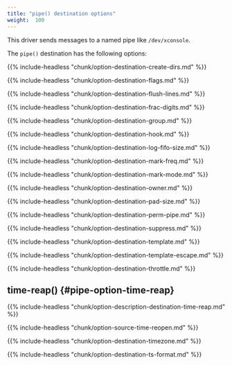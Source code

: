 ```yaml
---
title: "pipe() destination options"
weight:  100
---
```

<!-- DISCLAIMER: This file is based on the syslog-ng Open Source Edition documentation https://github.com/balabit/syslog-ng-ose-guides/commit/2f4a52ee61d1ea9ad27cb4f3168b95408fddfdf2 and is used under the terms of The syslog-ng Open Source Edition Documentation License. The file has been modified by Axoflow. -->

This driver sends messages to a named pipe like `/dev/xconsole`.

The `pipe()` destination has the following options:

{{% include-headless "chunk/option-destination-create-dirs.md" %}}

{{% include-headless "chunk/option-destination-flags.md" %}}

{{% include-headless "chunk/option-destination-flush-lines.md" %}}

{{% include-headless "chunk/option-destination-frac-digits.md" %}}

{{% include-headless "chunk/option-destination-group.md" %}}

{{% include-headless "chunk/option-destination-hook.md" %}}

{{% include-headless "chunk/option-destination-log-fifo-size.md" %}}

{{% include-headless "chunk/option-destination-mark-freq.md" %}}

{{% include-headless "chunk/option-destination-mark-mode.md" %}}

{{% include-headless "chunk/option-destination-owner.md" %}}

{{% include-headless "chunk/option-destination-pad-size.md" %}}

{{% include-headless "chunk/option-destination-perm-pipe.md" %}}

{{% include-headless "chunk/option-destination-suppress.md" %}}

{{% include-headless "chunk/option-destination-template.md" %}}

{{% include-headless "chunk/option-destination-template-escape.md" %}}

{{% include-headless "chunk/option-destination-throttle.md" %}}


## time-reap() {#pipe-option-time-reap}

{{% include-headless "chunk/option-description-destination-time-reap.md" %}}


{{% include-headless "chunk/option-source-time-reopen.md" %}}

{{% include-headless "chunk/option-destination-timezone.md" %}}

{{% include-headless "chunk/option-destination-ts-format.md" %}}
